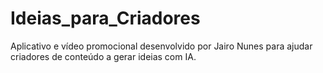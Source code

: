 # Ideias_para_Criadores
Aplicativo e vídeo promocional desenvolvido por Jairo Nunes para ajudar criadores de conteúdo a gerar ideias com IA.
